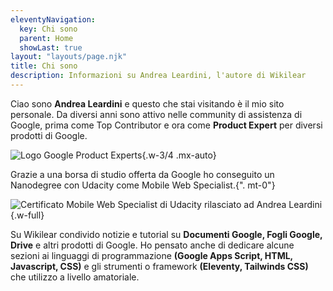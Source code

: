 ```yaml
---
eleventyNavigation:
  key: Chi sono
  parent: Home
  showLast: true
layout: "layouts/page.njk"
title: Chi sono
description: Informazioni su Andrea Leardini, l'autore di Wikilear
---
```


Ciao sono **Andrea Leardini** e questo che stai visitando è il mio sito personale. Da diversi anni sono attivo nelle community di assistenza di Google, prima come Top Contributor e ora come **Product Expert** per diversi prodotti di Google.

![Logo Google Product Experts](/images/google-product-experts-logo.png){.w-3/4 .mx-auto}

Grazie a una borsa di studio offerta da Google ho conseguito un Nanodegree con Udacity come Mobile Web Specialist.{".  mt-0"}

![Certificato Mobile Web Specialist di Udacity rilasciato ad Andrea Leardini](/images/andrea-leardini-certificate-nanodegree-mobile-web-specialist-udacity.png){.w-full}

Su Wikilear condivido notizie e tutorial su **Documenti Google, Fogli Google, Drive** e altri prodotti di Google. Ho pensato anche di dedicare alcune sezioni ai linguaggi di programmazione **(Google Apps Script, HTML, Javascript, CSS)** e gli strumenti o framework **(Eleventy, Tailwinds CSS)** che utilizzo a livello amatoriale.